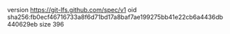 version https://git-lfs.github.com/spec/v1
oid sha256:fb0ecf46716733a8f6d71bd17a8baf7ae199275bb41e22cb6a4436db440629eb
size 396
